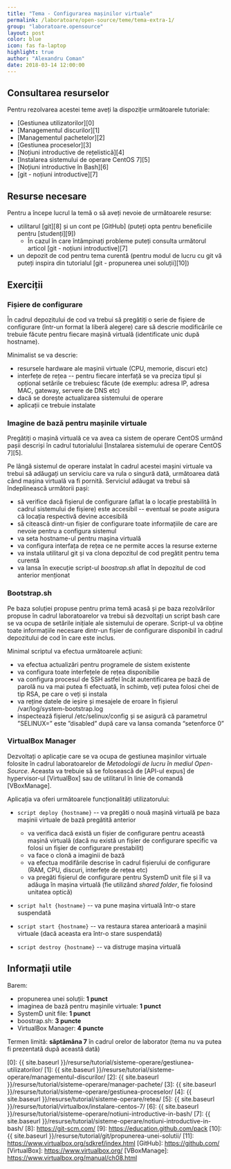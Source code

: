 ```yaml
---
title: "Tema - Configurarea mașinilor virtuale"
permalink: /laboratoare/open-source/teme/tema-extra-1/
group: "laboratoare.opensource"
layout: post
color: blue
icon: fas fa-laptop
highlight: true
author: "Alexandru Coman"
date: 2018-03-14 12:00:00
---
```


## Consultarea resurselor

Pentru rezolvarea acestei teme aveți la dispoziție următoarele tutoriale:
- [Gestiunea utilizatorilor][0]
- [Managementul discurilor][1]
- [Managementul pachetelor][2]
- [Gestiunea proceselor][3]
- [Noțiuni introductive de rețelistică][4]
- [Instalarea sistemului de operare CentOS 7][5]
- [Noțiuni introductive în Bash][6]
- [git - noțiuni introductive][7]

## Resurse necesare

Pentru a începe lucrul la temă o să aveți nevoie de următoarele resurse:
 - utilitarul [git][8] și un cont pe [GitHub] (puteți opta pentru beneficiile pentru [studenți][9])
    - În cazul în care întâmpinați probleme puteți consulta următorul articol [git - noțiuni introductive][7]
 - un depozit de cod pentru tema curentă (pentru modul de lucru cu git vă puteți inspira din tutorialul [git - propunerea unei soluții][10])

## Exerciții

### Fișiere de configurare

În cadrul depozitului de cod va trebui să pregătiți o serie de fișiere de configurare (într-un format la liberă alegere) care să descrie modificările ce trebuie făcute pentru fiecare mașină virtuală (identificate unic după hostname).

Minimalist se va descrie:

- resursele hardware ale mașinii virtuale (CPU, memorie, discuri etc)
- interfețe de rețea -- pentru fiecare interfață se va preciza tipul și opțional setările ce trebuiesc făcute (de exemplu: adresa IP, adresa MAC, gateway, servere de DNS etc)
- dacă se dorește actualizarea sistemului de operare
- aplicații ce trebuie instalate

### Imagine de bază pentru mașinile virtuale

Pregătiți o mașină virtuală ce va avea ca sistem de operare CentOS urmând pașii descriși în cadrul tutorialului [Instalarea sistemului de operare CentOS 7][5].

Pe lângă sistemul de operare instalat în cadrul acestei mașini virtuale va trebui să adăugați un serviciu care va rula o singură dată, următoarea dată când mașina virtuală va fi pornită.
Serviciul adăugat va trebui să îndeplinească următorii pași:
 - să verifice dacă fișierul de configurare (aflat la o locație prestabilită în cadrul sistemului de fișiere) este accesibil -- eventual se poate asigura că locația respectivă devine accesibilă
 - să citească dintr-un fișier de configurare toate informațiile de care are nevoie pentru a configura sistemul
 - va seta hostname-ul pentru mașina virtuală
 - va configura interfața de rețea ce ne permite acces la resurse externe
 - va instala utilitarul git și va clona depozitul de cod pregătit pentru tema curentă
 - va lansa în execuție script-ul *boostrap.sh* aflat în depozitul de cod anterior menționat 

### Bootstrap.sh

Pe baza soluției propuse pentru prima temă acasă și pe baza rezolvărilor propuse în cadrul laboratoarelor va trebui să dezvoltați un script bash care se va ocupa de setările inițiale ale sistemului de operare. Script-ul va obține toate informațiile necesare dintr-un fișier de configurare disponibil în cadrul depozitului de cod în care este inclus.

Minimal scriptul va efectua următoarele acțiuni:

- va efectua actualizări pentru programele de sistem existente
- va configura toate interfețele de rețea disponibilie
- va configura procesul de SSH astfel încât autentificarea pe bază de parolă nu va mai putea fi efectuată, în schimb, veți putea folosi chei de tip RSA, pe care o veți și instala
- va reține datele de ieșire și mesajele de eroare în fișierul /var/log/system-bootstrap.log
- inspectează fișierul /etc/selinux/config și se asigură că parametrul ”SELINUX=” este ”disabled” după care va lansa comanda “setenforce 0”

### VirtualBox Manager

Dezvoltați o aplicație care se va ocupa de gestiunea mașinilor virtuale folosite în cadrul laboratoarelor de *Metodologii de lucru în mediul Open-Source*. Aceasta va trebuie să se folosească de [API-ul expus] de hypervisor-ul [VirtualBox] sau de utilitarul în linie de comandă [VBoxManage].

Aplicația va oferi următoarele funcționalități utilizatorului:

 - `script deploy {hostname}` -- va pregăti o nouă mașină virtuală pe baza mașinii virtuale de bază pregătită anterior
    - va verifica dacă există un fișier de configurare pentru această mașină virtuală (dacă nu există un fișier de configurare specific va folosi un fișier de configurare prestabilit)
    - va face o clonă a imaginii de bază
    - va efectua modifările descrise în cadrul fișierului de configurare (RAM, CPU, discuri, interfețe de rețea etc)
    - va pregăti fișierul de configurare pentru SystemD unit file și îl va adăuga în mașina virtuală (fie utilizând *shared folder*, fie folosind unitatea optică)

 - `script halt {hostname}` -- va pune mașina virtuală într-o stare suspendată
 - `script start {hostname}` -- va restaura starea anterioară a mașinii virtuale (dacă aceasta era într-o stare suspendată)
 - `script destroy {hostname}` -- va distruge mașina virtuală

## Informații utile

Barem:
- propunerea unei soluții: **1 punct**
- imaginea de bază pentru mașinile virtuale: **1 punct**
- SystemD unit file: **1 punct**
- boostrap.sh: **3 puncte**
- VirtualBox Manager: **4 puncte**

Termen limită: **săptămâna 7** în cadrul orelor de laborator (tema nu va putea fi prezentată după această dată)

[0]: {{ site.baseurl }}/resurse/tutorial/sisteme-operare/gestiunea-utilizatorilor/
[1]: {{ site.baseurl }}/resurse/tutorial/sisteme-operare/managementul-discurilor/
[2]: {{ site.baseurl }}/resurse/tutorial/sisteme-operare/manager-pachete/
[3]: {{ site.baseurl }}/resurse/tutorial/sisteme-operare/gestiunea-proceselor/
[4]: {{ site.baseurl }}/resurse/tutorial/sisteme-operare/retea/
[5]: {{ site.baseurl }}/resurse/tutorial/virtualbox/instalare-centos-7/
[6]: {{ site.baseurl }}/resurse/tutorial/sisteme-operare/notiuni-introductive-in-bash/
[7]: {{ site.baseurl }}/resurse/tutorial/sisteme-operare/notiuni-introductive-in-bash/
[8]: https://git-scm.com/
[9]: https://education.github.com/pack
[10]: {{ site.baseurl }}/resurse/tutorial/git/propunerea-unei-solutii/
[11]: https://www.virtualbox.org/sdkref/index.html
[GitHub]: https://github.com/
[VirtualBox]: https://www.virtualbox.org/
[VBoxManage]: https://www.virtualbox.org/manual/ch08.html
